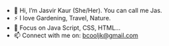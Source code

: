 - 👋 Hi, I’m Jasvir Kaur (She/Her). You can call me Jas.
- ⚡ I love Gardening, Travel, Nature.
- 🌱 Focus on Java Script, CSS, HTML...
- 📫 Connect with me on: bcooljk@gmail.com

<!---
Kaur-Jasvir/Kaur-Jasvir is a ✨ special ✨ repository because its `README.md` (this file) appears on your GitHub profile.
You can click the Preview link to take a look at your changes.
--->
